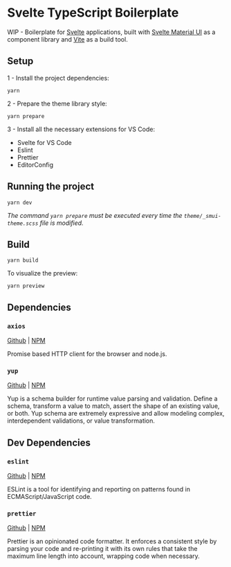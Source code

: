 # Svelte TypeScript Boilerplate

WIP - Boilerplate for [Svelte](https://svelte.dev) applications, built with [Svelte Material UI](https://sveltematerialui.com) as a component library and [Vite](https://vitejs.dev) as a build tool.

## Setup

1 - Install the project dependencies:

```
yarn
```

2 - Prepare the theme library style:

```
yarn prepare
```

3 - Install all the necessary extensions for VS Code:

- Svelte for VS Code
- Eslint
- Prettier
- EditorConfig

## Running the project

```
yarn dev
```

_The command `yarn prepare` must be executed every time the `theme/_smui-theme.scss` file is modified._

## Build

```
yarn build
```

To visualize the preview:

```
yarn preview
```

## Dependencies

### `axios`

[Github](https://github.com/axios/axios) | [NPM](https://www.npmjs.com/package/axios)

Promise based HTTP client for the browser and node.js.

### `yup`

[Github](https://github.com/jquense/yup) | [NPM](https://www.npmjs.com/package/yup)

Yup is a schema builder for runtime value parsing and validation. Define a schema, transform a value to match, assert the shape of an existing value, or both. Yup schema are extremely expressive and allow modeling complex, interdependent validations, or value transformation.

## Dev Dependencies

### `eslint`

[Github](https://github.com/eslint/eslint) | [NPM](https://www.npmjs.com/package/eslint)

ESLint is a tool for identifying and reporting on patterns found in ECMAScript/JavaScript code.

### `prettier`

[Github](https://github.com/prettier/prettier) | [NPM](https://www.npmjs.com/package/prettier)

Prettier is an opinionated code formatter. It enforces a consistent style by parsing your code and re-printing it with its own rules that take the maximum line length into account, wrapping code when necessary.
